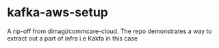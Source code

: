# kafka-aws-setup
A rip-off from dimagi/commcare-cloud. The repo demonstrates a way to extract out a part of infra i.e Kakfa in this case

